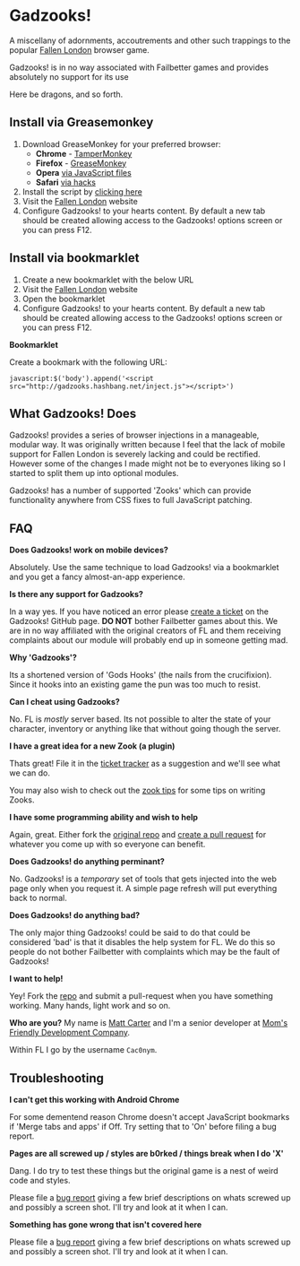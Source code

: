Gadzooks!
=========
A miscellany of adornments, accoutrements and other such trappings to the popular [Fallen London](http://fallenlondon.storynexus.com) browser game.

Gadzooks! is in no way associated with Failbetter games and provides absolutely no support for its use

Here be dragons, and so forth.


Install via Greasemonkey
-----------------------------
1. Download GreaseMonkey for your preferred browser:
	* **Chrome** - [TamperMonkey](https://chrome.google.com/webstore/detail/tampermonkey/dhdgffkkebhmkfjojejmpbldmpobfkfo)
	* **Firefox** - [GreaseMonkey](https://addons.mozilla.org/en-US/firefox/addon/greasemonkey/)
	* **Opera** [via JavaScript files](http://www.ghacks.net/2008/08/10/greasemonkey-in-opera/)
	* **Safari** [via hacks](http://www.simplehelp.net/2007/11/14/how-to-run-greasemonkey-scripts-in-safari/)
2. Install the script by [clicking here](https://github.com/hash-bang/gadzooks/raw/master/gadzooks.greasemonkey.user.js)
3. Visit the [Fallen London](http://fallenlondon.storynexus.com) website
4. Configure Gadzooks! to your hearts content. By default a new tab should be created allowing access to the Gadzooks! options screen or you can press F12.


Install via bookmarklet
-----------------------
1. Create a new bookmarklet with the below URL
2. Visit the [Fallen London](http://fallenlondon.storynexus.com) website
3. Open the bookmarklet
4. Configure Gadzooks! to your hearts content. By default a new tab should be created allowing access to the Gadzooks! options screen or you can press F12.


**Bookmarklet**

Create a bookmark with the following URL: 

```
javascript:$('body').append('<script src="http://gadzooks.hashbang.net/inject.js"></script>')
```



What Gadzooks! Does
-------------------
Gadzooks! provides a series of browser injections in a manageable, modular way.
It was originally written because I feel that the lack of mobile support for Fallen London is severely lacking and could be rectified. However some of the changes I made might not be to everyones liking so I started to split them up into optional modules.

Gadzooks! has a number of supported 'Zooks' which can provide functionality anywhere from CSS fixes to full JavaScript patching.


FAQ
---
**Does Gadzooks! work on mobile devices?**

Absolutely. Use the same technique to load Gadzooks! via a bookmarklet and you get a fancy almost-an-app experience.


**Is there any support for Gadzooks?**

In a way yes. If you have noticed an error please [create a ticket](https://github.com/hash-bang/gadzooks/issues) on the Gadzooks! GitHub page. **DO NOT** bother Failbetter games about this. We are in no way affiliated with the original creators of FL and them receiving complaints about our module will probably end up in someone getting mad.


**Why 'Gadzooks'?**

Its a shortened version of 'Gods Hooks' (the nails from the crucifixion). Since it hooks into an existing game the pun was too much to resist.


**Can I cheat using Gadzooks?**

No. FL is *mostly* server based. Its not possible to alter the state of your character, inventory or anything like that without going though the server.


**I have a great idea for a new Zook (a plugin)**

Thats great! File it in the [ticket tracker](https://github.com/hash-bang/gadzooks/issues) as a suggestion and we'll see what we can do.

You may also wish to check out the [zook tips](zooks.md) for some tips on writing Zooks.


**I have some programming ability and wish to help**

Again, great. Either fork the [original repo](https://github.com/hash-bang/gadzooks) and [create a pull request](https://help.github.com/articles/creating-a-pull-request) for whatever you come up with so everyone can benefit.


**Does Gadzooks! do anything perminant?**

No. Gadzooks! is a *temporary* set of tools that gets injected into the web page only when you request it. A simple page refresh will put everything back to normal.


**Does Gadzooks! do anything bad?**

The only major thing Gadzooks! could be said to do that could be considered 'bad' is that it disables the help system for FL. We do this so people do not bother Failbetter with complaints which may be the fault of Gadzooks!


**I want to help!**

Yey! Fork the [repo](https://github.com/hash-bang/gadzooks) and submit a pull-request when you have something working. Many hands, light work and so on.


**Who are you?**
My name is [Matt Carter](https://github.com/hash-bang) and I'm a senior developer at [Mom's Friendly Development Company](http://mfdc.biz).

Within FL I go by the username `Cac0nym`.


Troubleshooting
---------------

**I can't get this working with Android Chrome**

For some dementend reason Chrome doesn't accept JavaScript bookmarks if 'Merge tabs and apps' if Off. Try setting that to 'On' before filing a bug report.


**Pages are all screwed up / styles are b0rked / things break when I do 'X'**

Dang. I do try to test these things but the original game is a nest of weird code and styles. 

Please file a [bug report](https://github.com/hash-bang/gadzooks/issues) giving a few brief descriptions on whats screwed up and possibly a screen shot. I'll try and look at it when I can.


**Something has gone wrong that isn't covered here**

Please file a [bug report](https://github.com/hash-bang/gadzooks/issues) giving a few brief descriptions on whats screwed up and possibly a screen shot. I'll try and look at it when I can.

